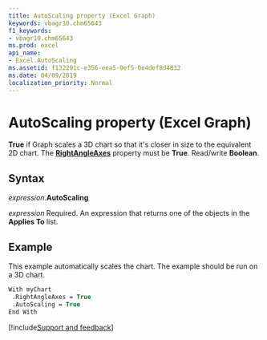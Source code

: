 ```yaml
---
title: AutoScaling property (Excel Graph)
keywords: vbagr10.chm65643
f1_keywords:
- vbagr10.chm65643
ms.prod: excel
api_name:
- Excel.AutoScaling
ms.assetid: f132291c-e356-eea5-0ef5-0e4def8d4832
ms.date: 04/09/2019
localization_priority: Normal
---
```



# AutoScaling property (Excel Graph)

**True** if Graph scales a 3D chart so that it's closer in size to the equivalent 2D chart. The **[RightAngleAxes](excel.rightangleaxes.md)** property must be **True**. Read/write **Boolean**.

## Syntax

_expression_.**AutoScaling**

_expression_ Required. An expression that returns one of the objects in the **Applies To** list.


## Example

This example automatically scales the chart. The example should be run on a 3D chart.

```vb
With myChart 
 .RightAngleAxes = True 
 .AutoScaling = True 
End With
```

[!include[Support and feedback](~/includes/feedback-boilerplate.md)]